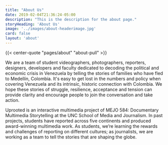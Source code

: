 ```yaml
---
title: "About Us"
date: 2019-02-04T21:36:24-05:00
description: "This is the description for the about page."
storyHeading: 'About Us'
image: '../images/about-headerimage.jpg'
card: false
layout: 'about'
---
```


{{<  center-quote "pages/about" "about-pull" >}}

We are a team of student videographers, photographers, reporters, designers, developers and faculty dedicated to decoding the political and economic crisis in Venezuela by telling the stories of families who have fled to Medellín, Colombia. It's easy to get lost in the numbers and policy when covering Venezuela and its intrinsic, historic connection with Colombia. We hope these stories of struggle, resilience, acceptance and tension can provide clarity and encourage people to join the conversation and take action.

Uprooted is an interactive multimedia project of MEJO 584: Documentary Multimedia Storytelling at the UNC School of Media and Journalism. In past projects, students have reported across five continents and produced award-winning multimedia work. As students, we’re learning the rewards and challenges of reporting on different cultures; as journalists, we are working as a team to tell the stories that are shaping the globe.